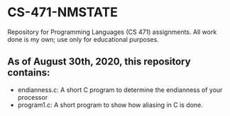 # CS-471-NMSTATE
Repository for Programming Languages (CS 471) assignments. All work done is my own; use only for educational purposes.

## As of August 30th, 2020, this repository contains:
* endianness.c: A short C program to determine the endianness of your processor
* program1.c: A short program to show how aliasing in C is done.
